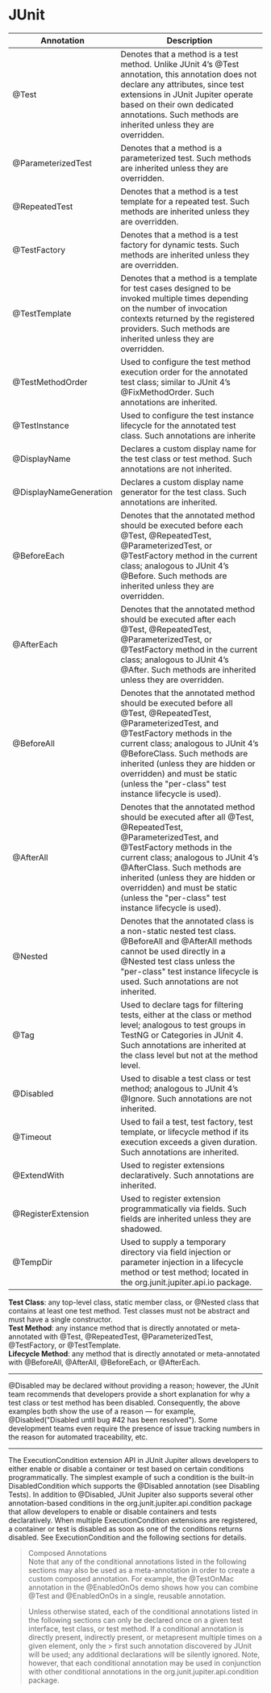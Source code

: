 # JUnit
Annotation | Description
-- | --
@Test | Denotes that a method is a test method. Unlike JUnit 4’s @Test annotation, this annotation does not declare any attributes, since test extensions in JUnit Jupiter operate based on their own dedicated annotations. Such methods are inherited unless they are overridden.
@ParameterizedTest | Denotes that a method is a parameterized test. Such methods are inherited unless they are overridden. 
@RepeatedTest | Denotes that a method is a test template for a repeated test. Such methods are inherited unless they are overridden.
@TestFactory | Denotes that a method is a test factory for dynamic tests. Such methods are inherited unless they are overridden.
@TestTemplate | Denotes that a method is a template for test cases designed to be invoked multiple times depending on the number of invocation contexts returned by the registered providers. Such methods are inherited unless they are overridden.
@TestMethodOrder | Used to configure the test method execution order for the annotated test class; similar to JUnit 4’s @FixMethodOrder. Such annotations are inherited.
@TestInstance | Used to configure the test instance lifecycle for the annotated test class. Such annotations are inherite
@DisplayName | Declares a custom display name for the test class or test method. Such annotations are not inherited.
@DisplayNameGeneration | Declares a custom display name generator for the test class. Such annotations are inherited.
@BeforeEach | Denotes that the annotated method should be executed before each @Test, @RepeatedTest, @ParameterizedTest, or @TestFactory method in the current class; analogous to JUnit 4’s @Before. Such methods are inherited unless they are overridden.
@AfterEach | Denotes that the annotated method should be executed after each @Test, @RepeatedTest, @ParameterizedTest, or @TestFactory method in the current class; analogous to JUnit 4’s @After. Such methods are inherited unless they are overridden.
@BeforeAll | Denotes that the annotated method should be executed before all @Test, @RepeatedTest, @ParameterizedTest, and @TestFactory methods in the current class; analogous to JUnit 4’s @BeforeClass. Such methods are inherited (unless they are hidden or overridden) and must be static (unless the "per-class" test instance lifecycle is used).
@AfterAll | Denotes that the annotated method should be executed after all @Test, @RepeatedTest, @ParameterizedTest, and @TestFactory methods in the current class; analogous to JUnit 4’s @AfterClass. Such methods are inherited (unless they are hidden or overridden) and must be static (unless the "per-class" test instance lifecycle is used).
@Nested | Denotes that the annotated class is a non-static nested test class. @BeforeAll and @AfterAll methods cannot be used directly in a @Nested test class unless the "per-class" test instance lifecycle is used. Such annotations are not inherited.
@Tag | Used to declare tags for filtering tests, either at the class or method level; analogous to test groups in TestNG or Categories in JUnit 4. Such annotations are inherited at the class level but not at the method level.
@Disabled | Used to disable a test class or test method; analogous to JUnit 4’s @Ignore. Such annotations are not inherited. 
@Timeout | Used to fail a test, test factory, test template, or lifecycle method if its execution exceeds a given duration. Such annotations are inherited.
@ExtendWith | Used to register extensions declaratively. Such annotations are inherited.
@RegisterExtension | Used to register extension programmatically via fields. Such fields are inherited unless they are shadowed.
@TempDir | Used to supply a temporary directory via field injection or parameter injection in a lifecycle method or test method; located in the org.junit.jupiter.api.io package.

**Test Class**: any top-level class, static member class, or @Nested class that contains at least one test
method. Test classes must not be abstract and must have a single constructor.\
**Test Method**: any instance method that is directly annotated or meta-annotated with @Test,
@RepeatedTest, @ParameterizedTest, @TestFactory, or @TestTemplate.\
**Lifecycle Method**: any method that is directly annotated or meta-annotated with @BeforeAll,
@AfterAll, @BeforeEach, or @AfterEach.

---

@Disabled may be declared without providing a reason; however, the JUnit team
recommends that developers provide a short explanation for why a test class or
test method has been disabled. Consequently, the above examples both show the
use of a reason — for example, @Disabled("Disabled until bug #42 has been
resolved"). Some development teams even require the presence of issue tracking
numbers in the reason for automated traceability, etc.

---

The ExecutionCondition extension API in JUnit Jupiter allows developers to either enable or disable a
container or test based on certain conditions programmatically. The simplest example of such a
condition is the built-in DisabledCondition which supports the @Disabled annotation (see Disabling
Tests). In addition to @Disabled, JUnit Jupiter also supports several other annotation-based
conditions in the org.junit.jupiter.api.condition package that allow developers to enable or
disable containers and tests declaratively. When multiple ExecutionCondition extensions are
registered, a container or test is disabled as soon as one of the conditions returns disabled.
See ExecutionCondition and the following sections for details.

> Composed Annotations \
> Note that any of the conditional annotations listed in the following sections may
> also be used as a meta-annotation in order to create a custom composed
> annotation. For example, the @TestOnMac annotation in the @EnabledOnOs demo
> shows how you can combine @Test and @EnabledOnOs in a single, reusable
> annotation.

> Unless otherwise stated, each of the conditional annotations listed in the following
> sections can only be declared once on a given test interface, test class, or test
> method. If a conditional annotation is directly present, indirectly present, or metapresent multiple times on a given element, only the > first such annotation
> discovered by JUnit will be used; any additional declarations will be silently
> ignored. Note, however, that each conditional annotation may be used in
> conjunction with other conditional annotations in the
> org.junit.jupiter.api.condition package.


